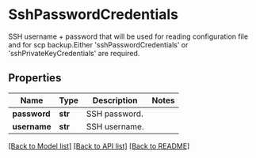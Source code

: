 # SshPasswordCredentials

SSH username + password that will be used for reading configuration file and for scp backup.Either 'sshPasswordCredentials' or 'sshPrivateKeyCredentials' are required.

## Properties
Name | Type | Description | Notes
------------ | ------------- | ------------- | -------------
**password** | **str** | SSH password. | 
**username** | **str** | SSH username. | 

[[Back to Model list]](../README.md#documentation-for-models) [[Back to API list]](../README.md#documentation-for-api-endpoints) [[Back to README]](../README.md)


